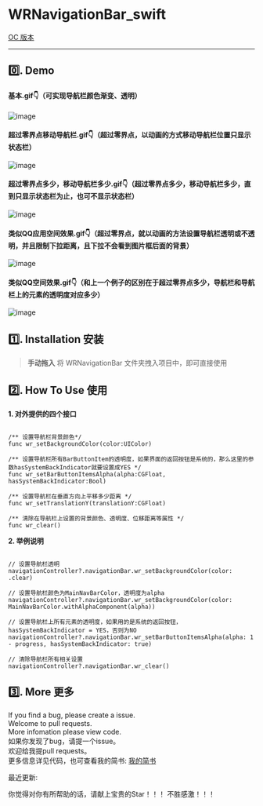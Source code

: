 # WRNavigationBar_swift

[OC 版本](https://github.com/wangrui460/WRNavigationBar)

------------------------------------------------------------

## 0️⃣. Demo 
#### 基本.gif👇（可实现导航栏颜色渐变、透明）
![image](https://github.com/wangrui460/WRNavigationBar_swift/raw/master/screenshots/基本.gif)

#### 超过零界点移动导航栏.gif👇（超过零界点，以动画的方式移动导航栏位置只显示状态栏）
![image](https://github.com/wangrui460/WRNavigationBar_swift/raw/master/screenshots/超过零界点移动导航栏.gif)

#### 超过零界点多少，移动导航栏多少.gif👇（超过零界点多少，移动导航栏多少，直到只显示状态栏为止，也可不显示状态栏）
![image](https://github.com/wangrui460/WRNavigationBar_swift/raw/master/screenshots/超过零界点多少，移动导航栏多少.gif)

#### 类似QQ应用空间效果.gif👇（超过零界点，就以动画的方法设置导航栏透明或不透明，并且限制下拉距离，且下拉不会看到图片框后面的背景）
![image](https://github.com/wangrui460/WRNavigationBar_swift/raw/master/screenshots/类似QQ应用空间效果.gif)

#### 类似QQ空间效果.gif👇（和上一个例子的区别在于超过零界点多少，导航栏和导航栏上的元素的透明度对应多少）
![image](https://github.com/wangrui460/WRNavigationBar_swift/raw/master/screenshots/类似QQ空间效果.gif)

## 1️⃣. Installation 安装

> **手动拖入**
> 将 WRNavigationBar 文件夹拽入项目中，即可直接使用

## 2️⃣. How To Use 使用

**1. 对外提供的四个接口**
<pre><code>
/** 设置导航栏背景颜色*/
func wr_setBackgroundColor(color:UIColor)

/** 设置导航栏所有BarButtonItem的透明度，如果界面的返回按钮是系统的，那么这里的参数hasSystemBackIndicator就要设置成YES */
func wr_setBarButtonItemsAlpha(alpha:CGFloat, hasSystemBackIndicator:Bool)

/** 设置导航栏在垂直方向上平移多少距离 */
func wr_setTranslationY(translationY:CGFloat)

/** 清除在导航栏上设置的背景颜色、透明度、位移距离等属性 */
func wr_clear()
</code></pre>

**2. 举例说明**
<pre><code>
// 设置导航栏透明
navigationController?.navigationBar.wr_setBackgroundColor(color: .clear)

// 设置导航栏颜色为MainNavBarColor，透明度为alpha
navigationController?.navigationBar.wr_setBackgroundColor(color: MainNavBarColor.withAlphaComponent(alpha))

// 设置导航栏上所有元素的透明度，如果用的是系统的返回按钮，hasSystemBackIndicator = YES，否则为NO
navigationController?.navigationBar.wr_setBarButtonItemsAlpha(alpha: 1 - progress, hasSystemBackIndicator: true)

// 清除导航栏所有相关设置
navigationController?.navigationBar.wr_clear()
</code></pre>


## 3️⃣. More 更多 

If you find a bug, please create a issue.  
Welcome to pull requests.  
More infomation please view code.  
如果你发现了bug，请提一个issue。  
欢迎给我提pull requests。  
更多信息详见代码，也可查看我的简书: [我的简书](http://www.jianshu.com/p/540a7e6f7b40)

最近更新: 

你觉得对你有所帮助的话，请献上宝贵的Star！！！ 不胜感激！！！

